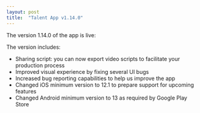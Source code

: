 ```yaml
---
layout: post
title:  "Talent App v1.14.0"
---
```


The version 1.14.0 of the app is live:

The version includes:
- Sharing script: you can now export video scripts to facilitate your production process
- Improved visual experience by fixing several UI bugs
- Increased bug reporting capabilities to help us improve the app
- Changed iOS minimum version to 12.1 to prepare support for upcoming features
- Changed Android minimum version to 13 as required by Google Play Store
